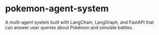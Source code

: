 # pokemon-agent-system
A multi-agent system built with LangChain, LangGraph, and FastAPI that can answer user queries about Pokémon and simulate battles.
